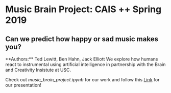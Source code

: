 <h1>Music Brain Project: CAIS ++ Spring 2019</h1>
<h2> Can we predict how happy or sad music makes you? </h2>
<p>  
**Authors:** Ted Lewitt, Ben Hahn, Jack Elliott
We explore how humans react to instrumental using artificial intelligence in partnership with the Brain and Creativity Insistute at USC.

Check out *music_brain_project.ipynb* for our work and follow this [Link](https://www.slideshare.net/slideshow/embed_code/key/4EVG3rRu8nNaO) for our presentation!
